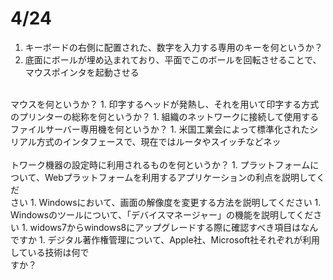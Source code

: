 # 4/24

1. キーボードの右側に配置された、数字を入力する専用のキーを何というか？
1. 底面にボールが埋め込まれており、平面でこのボールを回転させることで、マウスポインタを起動させる<br>
<br>
マウスを何というか？
1. 印字するヘッドが発熱し、それを用いて印字する方式のプリンターの総称を何というか？
1. 組織のネットワークに接続して使用するファイルサーバー専用機を何というか？
1. 米国工業会によって標準化されたシリアル方式のインタフェースで、現在ではルータやスイッチなどネッ<br>
<br>
トワーク機器の設定時に利用されるものを何というか？
1. プラットフォームについて、Webプラットフォームを利用するアプリケーションの利点を説明してくだ<br>
さい
1. Windowsにおいて、画面の解像度を変更する方法を説明してください
1. Windowsのツールについて、「デバイスマネージャー」の機能を説明してください
1. widows7からwindows8にアップグレードする際に確認すべき項目はなんですか
1. デジタル著作権管理について、Apple社、Microsoft社それぞれが利用している技術は何で<br>
すか？